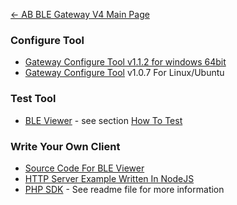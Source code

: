 [← AB BLE Gateway V4 Main Page](AB_BLE_Gateway_V4.md)

### Configure Tool

- [Gateway Configure Tool v1.1.2 for windows 64bit](https://i1.aprbrother.com/gw4-config-tool-setup-v1.1.2.zip)
- [Gateway Configure Tool](https://i1.aprbrother.com/gw4-config-tool-v1.0.7-amd64.deb) v1.0.7 For Linux/Ubuntu

### Test Tool

- [BLE Viewer](https://i1.aprbrother.com/ble-viewer-setup-1.0.1.zip) - see section [How To Test](Quick_Start_For_AB_BLE_Gateway_V4.md#How_To_Test)

### Write Your Own Client

- [Source Code For BLE Viewer](https://github.com/AprilBrother/ble-viewer)
- [HTTP Server Example Written In NodeJS](https://github.com/AprilBrother/ab-ble-gateway-sdk/tree/master/tools/http-server/gateway4-nodejs)
- [PHP SDK](https://github.com/AprilBrother/ab-ble-gateway-sdk-php) - See readme file for more information
